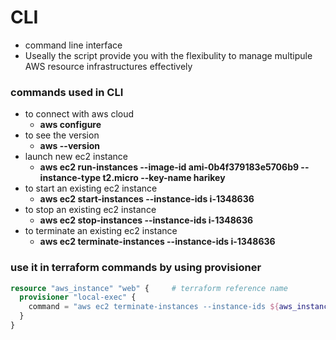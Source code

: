 # CLI 
* command line interface
* Useally the script provide you with the flexibulity  to manage multipule AWS resource infrastructures effectively

### commands used in CLI

* to connect with aws cloud
    * **aws configure**
* to see the version
    * **aws --version**
* launch new ec2 instance
    * **aws ec2 run-instances --image-id ami-0b4f379183e5706b9 --instance-type t2.micro --key-name harikey** 
* to start an existing ec2 instance
    * **aws ec2 start-instances --instance-ids i-1348636**
* to stop an existing ec2 instance
    * **aws ec2 stop-instances --instance-ids i-1348636**
* to terminate an existing ec2 instance
    * **aws ec2 terminate-instances --instance-ids i-1348636**

### use it in terraform commands by using provisioner

```terraform
resource "aws_instance" "web" {     # terraform reference name
  provisioner "local-exec" {
    command = "aws ec2 terminate-instances --instance-ids ${aws_instance.web.id}"
  }
}
```